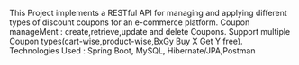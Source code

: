 This Project implements a RESTful API for managing and applying different types of discount coupons for an e-commerce platform.
Coupon manageMent : create,retrieve,update and delete Coupons. Support multiple Coupon types(cart-wise,product-wise,BxGy Buy X Get Y free). 
Technologies Used : Spring Boot, MySQL, Hibernate/JPA,Postman
